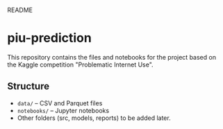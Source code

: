 README
# piu-prediction

This repository contains the files and notebooks for the project based on the Kaggle competition "Problematic Internet Use".

## Structure

- `data/` – CSV and Parquet files
- `notebooks/` – Jupyter notebooks
- Other folders (src, models, reports) to be added later.

